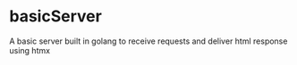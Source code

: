 # basicServer
A basic server built in golang to receive requests and deliver html response using htmx
